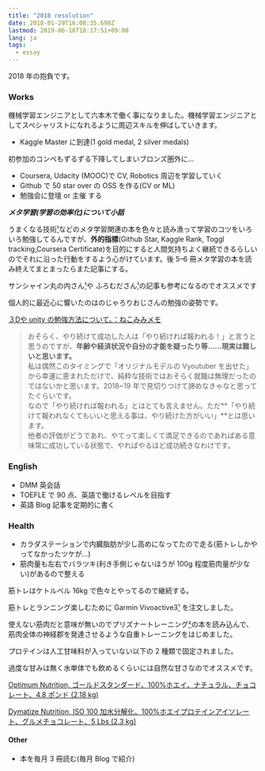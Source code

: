 ```yaml
---
title: "2018 resolution"
date: 2018-01-29T16:08:35.698Z
lastmod: 2019-06-16T18:17:51+09:00
lang: ja
tags:
  - essay
---
```


2018 年の抱負です。

### **Works**

機械学習エンジニアとして六本木で働く事になりました。機械学習エンジニアとしてスペシャリストになれるように周辺スキルを伸ばしていきます。

- Kaggle Master に到達(1 gold medal, 2 silver medals)

初参加のコンペもずるずる下降してしまいブロンズ圏外に…

- Coursera, Udacity (MOOC)で CV, Robotics 周辺を学習していく
- Github で 50 star over の OSS を作る(CV or ML)
- 勉強会に登壇 or 主催 する

**_メタ学習(学習の効率化)について小話_**

うまくなる技術[¹](http://amzn.to/2DYm622)などのメタ学習関連の本を色々と読み漁って学習のコツをいろいろ勉強してるんですが、**外的指標**(Github Star, Kaggle Rank, Toggl tracking,Coursera Certificate)を目的にすると人間気持ちよく継続できるらしいのでそれに沿った行動をするよう心がけています。後 5–6 冊メタ学習の本を読み終えてまとまったらまた記事にする。

サンシャイン丸の内さん[¹](http://www.shiningmaru.com/entry/2017/10/28/192222)や ふろむださん[¹](http://d.hatena.ne.jp/fromdusktildawn/20080111/1200020891)の記事も参考になるのでオススメです

個人的に最近心に響いたのはのじゃろりおじさんの勉強の姿勢です。

[３Dや unity の勉強方法について。：ねこみみメモ](http://ch.nicovideo.jp/nekomimi/blomaga/ar1390007)

> おそらく、やり続けて成功した人は「やり続ければ報われる！」と言うと思うのですが、**年齢や経済状況や自分の才能を疑ったり等……現実は難しいと思います。**  
> 私は偶然このタイミングで「オリジナルモデルの Vyoutuber を出せた」から幸運に恵まれただけで、純粋な技術ではおそらく就職は無理だったのではないかと思います。2018~19 年で見切りつけて諦めなきゃなと思ってたぐらいです。  
> なので「やり続ければ報われる」とはとても言えません。ただ**「やり続けて報われなくてもいいと思える事は、やり続けた方がいい」**とは思います。  
> 他者の評価がどうであれ、やてって楽しくて満足できるのであればある意味常に成功している状態で、やればやるほど成功続きなわけです。

### English

- DMM 英会話
- TOEFLE で 90 点、英語で働けるレベルを目指す
- 英語 Blog 記事を定期的に書く

### Health

- カラダステーションで内臓脂肪が少し高めになってたので走る(筋トレしかやってなかったツケが…)
- 筋肉量も左右でバラツキ(利き手側じゃないほうが 100g 程度筋肉量が少ない)があるので整える

筋トレはケトルベル 16kg で色々とやってるので継続する。

筋トレとランニング楽しむために Garmin Vivoactive3[¹](http://amzn.to/2nncdAI) を注文しました。

使えない筋肉だと意味が無いのでプリズナートレーニング[²](http://amzn.to/2FoCLso)の本を読み込んで、筋肉全体の神経郡を発達させるような自重トレーニングをはじめました。

プロテインは人工甘味料が入っていない以下の 2 種類で固定されました。

過度な甘みは無く水単体でも飲めるくらいには自然な甘さなのでオススメです。

[Optimum Nutrition, ゴールドスタンダード、100%ホエイ、ナチュラル、チョコレート、4.8 ポンド (2.18 kg)](https://iherb.co/jsMZJMC)

[Dymatize Nutrition, ISO 100 加水分解化、100%ホエイプロテインアイソレート、グルメチョコレート、5 Lbs (2.3 kg)](https://iherb.co/3yJVPXTA)

#### **Other**

- 本を毎月 3 冊読む(毎月 Blog で紹介)
